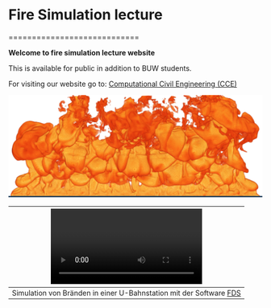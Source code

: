 # Fire Simulation lecture

============================

**Welcome to fire simulation lecture website**

This is available for public in addition to BUW students.

For visiting our website go to:
[Computational Civil Engineering (CCE)](https://cce.uni-wuppertal.de/)

![Themen](/fire_banner.png)

| <video controls> <source src="https://uni-wuppertal.sciebo.de/s/L8WzAy7adlX45Yk/download" type="video/mp4"> </video> |
|:--:|
| Simulation von Bränden in einer U-Bahnstation mit der Software [FDS](https://pages.nist.gov/fds-smv/) |

